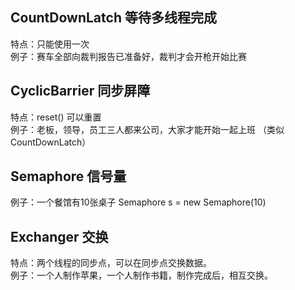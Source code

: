 ## CountDownLatch 等待多线程完成
特点：只能使用一次    
例子：赛车全部向裁判报告已准备好，裁判才会开枪开始比赛

## CyclicBarrier 同步屏障
特点：reset() 可以重置   
例子：老板，领导，员工三人都来公司，大家才能开始一起上班 （类似 CountDownLatch）

## Semaphore 信号量
例子：一个餐馆有10张桌子 Semaphore s = new Semaphore(10)

## Exchanger 交换
特点：两个线程的同步点，可以在同步点交换数据。   
例子：一个人制作苹果，一个人制作书籍，制作完成后，相互交换。